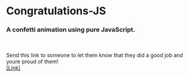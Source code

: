 # Congratulations-JS
### A confetti animation using pure JavaScript.
<br>
<br>
Send this link to someone to let them know that they did a good job and youre proud of them! <br>
<a href="https://arindal1.github.io/Congratulations-JS/" target="_blank">[Link]</a>
